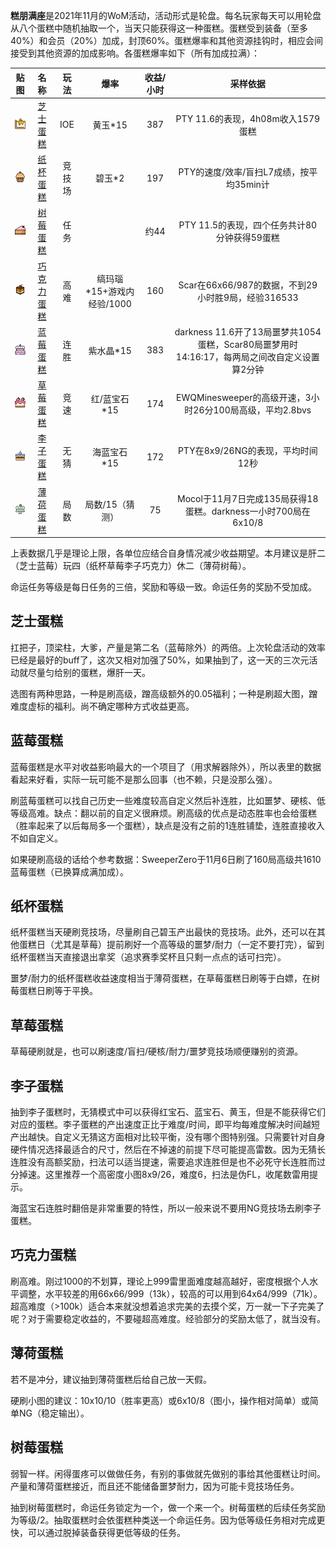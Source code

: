 **糕朋满座**是2021年11月的WoM活动，活动形式是轮盘。每名玩家每天可以用轮盘从八个蛋糕中随机抽取一个，当天只能获得这一种蛋糕。蛋糕受到装备（至多40%）和会员（20%）加成，封顶60%。蛋糕爆率和其他资源挂钩时，相应会间接受到其他资源的加成影响。各蛋糕爆率如下（所有加成拉满）：

|贴图|名称|玩法|爆率|收益/小时|采样依据|
|:-:|:-:|:-:|:-:|:-:|:-:|
|<img src="https://github.com/putianyi889/Minesweeper-makes-me-happy/blob/main/wiki/images/piece-of-cake/507.svg" width=20>|[芝士蛋糕](#芝士蛋糕)|IOE|黄玉*15|387|PTY 11.6的表现，4h08m收入1579蛋糕|
|<img src="https://github.com/putianyi889/Minesweeper-makes-me-happy/blob/main/wiki/images/piece-of-cake/515.svg" width=20>|[纸杯蛋糕](#纸杯蛋糕)|竞技场|碧玉*2|197|PTY的速度/效率/盲扫L7成绩，按平均35min计|
|<img src="https://github.com/putianyi889/Minesweeper-makes-me-happy/blob/main/wiki/images/piece-of-cake/514.svg" width=20>|[树莓蛋糕](#树莓蛋糕)|任务||约44|PTY 11.5的表现，四个任务共计80分钟获得59蛋糕|
|<img src="https://github.com/putianyi889/Minesweeper-makes-me-happy/blob/main/wiki/images/piece-of-cake/511.svg" width=20>|[巧克力蛋糕](#巧克力蛋糕)|高难|缟玛瑙\*15+游戏内经验/1000|160|Scar在66x66/987的数据，不到29小时胜9局，经验316533|
|<img src="https://github.com/putianyi889/Minesweeper-makes-me-happy/blob/main/wiki/images/piece-of-cake/510.svg" width=20>|[蓝莓蛋糕](#蓝莓蛋糕)|连胜|紫水晶*15|383|darkness 11.6开了13局噩梦共1054蛋糕，Scar80局噩梦用时14:16:17，每两局之间改自定义设置算2分钟|
|<img src="https://github.com/putianyi889/Minesweeper-makes-me-happy/blob/main/wiki/images/piece-of-cake/508.svg" width=20>|[草莓蛋糕](#草莓蛋糕)|竞速|红/蓝宝石*15|174|EWQMinesweeper的高级开速，3小时26分100局高级，平均2.8bvs|
|<img src="https://github.com/putianyi889/Minesweeper-makes-me-happy/blob/main/wiki/images/piece-of-cake/512.svg" width=20>|[李子蛋糕](#李子蛋糕)|无猜|海蓝宝石*15|172|PTY在8x9/26NG的表现，平均时间12秒|
|<img src="https://github.com/putianyi889/Minesweeper-makes-me-happy/blob/main/wiki/images/piece-of-cake/513.svg" width=20>|[薄荷蛋糕](#薄荷蛋糕)|局数|局数/15（猜测）|75|Mocol于11月7日完成135局获得18蛋糕。darkness一小时700局在6x10/8|

上表数据几乎是理论上限，各单位应结合自身情况减少收益期望。本月建议是肝二（芝士蓝莓）玩四（纸杯草莓李子巧克力）休二（薄荷树莓）。

命运任务等级是每日任务的三倍，奖励和等级一致。命运任务的奖励不受加成。

## 芝士蛋糕
扛把子，顶梁柱，大爹，产量是第二名（蓝莓除外）的两倍。上次轮盘活动的效率已经是最好的buff了，这次又相对加强了50%，如果抽到了，这一天的三次元活动就尽量匀给别的蛋糕，爆肝一天。

选图有两种思路，一种是刷高级，蹭高级额外的0.05福利；一种是刷超大图，蹭难度虚标的福利。尚不确定哪种方式收益更高。

## 蓝莓蛋糕
蓝莓蛋糕是水平对收益影响最大的一个项目了（用求解器除外），所以表里的数据看起来好看，实际一玩可能不是那么回事（也不赖，只是没那么强）。

刷蓝莓蛋糕可以找自己历史一些难度较高自定义然后补连胜，比如噩梦、硬核、低等级高难。缺点：翻以前的自定义很麻烦。刷高级的优点是动态胜率也会给蛋糕（胜率起来了以后每局多一个蛋糕），缺点是没有之前的1连胜铺垫，连胜直接收入不如自定义。

如果硬刷高级的话给个参考数据：SweeperZero于11月6日刷了160局高级共1610蓝莓蛋糕（已换算成满加成）。

## 纸杯蛋糕
纸杯蛋糕当天硬刷竞技场，尽量刷自己碧玉产出最快的竞技场。此外，还可以在其他蛋糕日（尤其是草莓）提前刷好一个高等级的噩梦/耐力（一定不要打完），留到纸杯蛋糕当天直接退出拿奖（追求赛季奖杯且只剩一点点的话可扫完）。

噩梦/耐力的纸杯蛋糕收益速度相当于薄荷蛋糕，在草莓蛋糕日刷等于白嫖，在树莓蛋糕日刷等于平换。

## 草莓蛋糕
草莓硬刷就是，也可以刷速度/盲扫/硬核/耐力/噩梦竞技场顺便赚别的资源。

## 李子蛋糕
抽到李子蛋糕时，无猜模式中可以获得红宝石、蓝宝石、黄玉，但是不能获得它们对应的蛋糕。李子蛋糕的产出速度正比于难度/时间，即平均每难度解决时间越短产出越快。自定义无猜这方面相对比较平衡，没有哪个图特别强。只需要针对自身硬件情况选择最适合的尺寸，然后在不掉速的前提下尽可能提高雷数。因为无猜长连胜没有高额奖励，扫法可以适当提速，需要追求连胜但是也不必死守长连胜而过分掉速。这里推荐一个高密度小图8x9/26，难度6，扫法是伪FL，收尾数雷用提示。

海蓝宝石连胜时翻倍是非常重要的特性，所以一般来说不要用NG竞技场去刷李子蛋糕。

## 巧克力蛋糕
刷高难。刚过1000的不划算，理论上999雷里面难度越高越好，密度根据个人水平调整，水平较差的用66x66/999（13k），较高的可以用到64x64/999（71k）。超高难度（>100k）适合本来就没想着追求完美的去摸个奖，万一就一下子完美了呢？对于需要稳定收益的，不要碰超高难度。经验部分的奖励太低了，就当没有。

## 薄荷蛋糕
若不是冲分，建议抽到薄荷蛋糕后给自己放一天假。

硬刷小图的建议：10x10/10（胜率更高）或6x10/8（图小，操作相对简单）或简单NG（稳定输出）。

## 树莓蛋糕
弱智一样。闲得蛋疼可以做做任务，有别的事做就先做别的事给其他蛋糕让时间。产量和薄荷蛋糕接近，而且还不能储备噩梦耐力，因为可能卡竞技场任务。

抽到树莓蛋糕时，命运任务锁定为一个，做一个来一个。树莓蛋糕的后续任务奖励为等级/2。抽取蛋糕时会依蛋糕种类送一个命运任务。因为低等级任务相对完成更快，可以通过脱掉装备获得更低等级的任务。